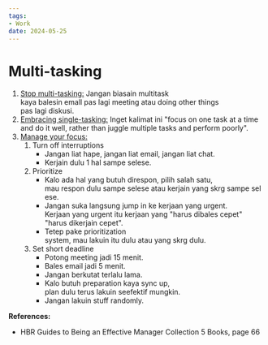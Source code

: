 ```yaml
---
tags:
- Work
date: 2024-05-25
---
```


# Multi-tasking

1. <ins>Stop multi-tasking:</ins> Jangan biasain multitask kaya balesin emall pas lagi meeting atau doing other things pas lagi diskusi.
2. <ins>Embracing single-tasking:</ins> Inget kalimat ini "focus on one task at a time and do it well, rather than juggle multiple tasks and perform poorly".
3. <ins>Manage your focus:</ins>
    1. Turn off interruptions
        - Jangan liat hape, jangan liat email, jangan liat chat.
        - Kerjain dulu 1 hal sampe selese.
    2. Prioritize
        - Kalo ada hal yang butuh direspon, pilih salah satu, mau respon dulu sampe selese atau kerjain yang skrg sampe selese.
        - Jangan suka langsung jump in ke kerjaan yang urgent. Kerjaan yang urgent itu kerjaan yang "harus dibales cepet" "harus dikerjain cepet".
        - Tetep pake prioritization system, mau lakuin itu dulu atau yang skrg dulu.
    3. Set short deadline
        - Potong meeting jadi 15 menit.
        - Bales email jadi 5 menit.
        - Jangan berkutat terlalu lama.
        - Kalo butuh preparation kaya sync up, plan dulu terus lakuin seefektif mungkin.
        - Jangan lakuin stuff randomly.

**References:**

- HBR Guides to Being an Effective Manager Collection 5 Books, page 66
